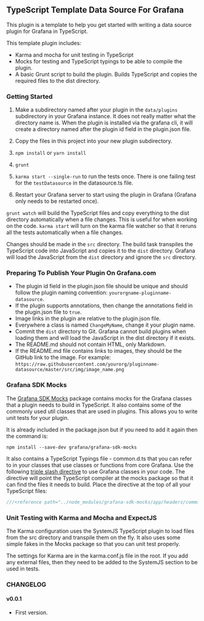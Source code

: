 ## TypeScript Template Data Source For Grafana

This plugin is a template to help you get started with writing a data source plugin for Grafana in TypeScript.

This template plugin includes:

- Karma and mocha for unit testing in TypeScript
- Mocks for testing and TypeScript typings to be able to compile the plugin.
- A basic Grunt script to build the plugin. Builds TypeScript and copies the required files to the dist directory.

### Getting Started

1. Make a subdirectory named after your plugin in the `data/plugins` subdirectory in your Grafana instance. It does not really matter what the directory name is. When the plugin is installed via the grafana cli, it will create a directory named after the plugin id field in the plugin.json file.

1. Copy the files in this project into your new plugin subdirectory.
2. `npm install` or `yarn install`
3. `grunt`
4. `karma start --single-run` to run the tests once. There is one failing test for the `testDatasource` in the datasource.ts file.
5. Restart your Grafana server to start using the plugin in Grafana (Grafana only needs to be restarted once).

`grunt watch` will build the TypeScript files and copy everything to the dist directory automatically when a file changes. This is useful for when working on the code. `karma start` will turn on the karma file watcher so that it reruns all the tests automatically when a file changes.

Changes should be made in the `src` directory. The build task transpiles the TypeScript code into JavaScript and copies it to the `dist` directory. Grafana will load the JavaScript from the `dist` directory and ignore the `src` directory.

### Preparing To Publish Your Plugin On Grafana.com

- The plugin id field in the plugin.json file should be unique and should follow the plugin naming convention: `yourorgname-pluginname-datasource`.
- If the plugin supports annotations, then change the annotations field in the plugin.json file to `true`.
- Image links in the plugin are relative to the plugin.json file.
- Everywhere a class is named `ChangeMyName`, change it your plugin name.
- Commit the `dist` directory to Git. Grafana cannot build plugins when loading them and will load the JavaScript in the dist directory if it exists.
- The README.md should not contain HTML, only Markdown.
- If the README.md file contains links to images, they should be the GitHub link to the image. For example: `https://raw.githubusercontent.com/yourorg/pluginname-datasource/master/src/img/image_name.png`

### Grafana SDK Mocks

The [Grafana SDK Mocks](https://github.com/grafana/grafana-sdk-mocks) package contains mocks for the Grafana classes that a plugin needs to build in TypeScript. It also contains some of the commonly used util classes that are used in plugins. This allows you to write unit tests for your plugin.

It is already included in the package.json but if you need to add it again then the command is:

`npm install --save-dev grafana/grafana-sdk-mocks`

It also contains a TypeScript Typings file - common.d.ts that you can refer to in your classes that use classes or functions from core Grafana. Use the following [triple slash directive](https://www.typescriptlang.org/docs/handbook/triple-slash-directives.html) to use Grafana classes in your code. The directive will point the TypeScript compiler at the mocks package so that it can find the files it needs to build. Place the directive at the top of all your TypeScript files:

```js
///<reference path="../node_modules/grafana-sdk-mocks/app/headers/common.d.ts" />
```

### Unit Testing with Karma and Mocha and ExpectJS

The Karma configuration uses the SystemJS TypeScript plugin to load files from the src directory and transpile them on the fly. It also uses some simple fakes in the Mocks package so that you can unit test properly.

The settings for Karma are in the karma.conf.js file in the root. If you add any external files, then they need to be added to the SystemJS section to be used in tests.

### CHANGELOG

#### v0.0.1

- First version.
